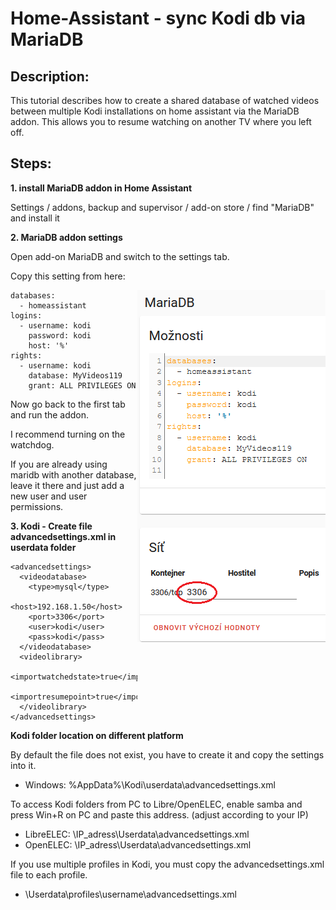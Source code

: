 # Home-Assistant - sync Kodi db via MariaDB

## Description:

This tutorial describes how to create a shared database of watched videos between multiple Kodi installations on home assistant via the MariaDB addon.
This allows you to resume watching on another TV where you left off.

## Steps:

**1. install MariaDB addon in Home Assistant**

Settings / addons, backup and supervisor / add-on store / find "MariaDB" and install it

**2. MariaDB addon settings**

Open add-on MariaDB and switch to the settings tab.

Copy this setting from here:

<img align="right" src="https://github.com/peca2345/Home-Assistant---sync-Kodi-db-via-mariadb/blob/main/IMG/mariadb_settings.png?raw=true">

```
databases:
  - homeassistant
logins:
  - username: kodi
    password: kodi
    host: '%'
rights:
  - username: kodi
    database: MyVideos119
    grant: ALL PRIVILEGES ON
```

Now go back to the first tab and run the addon.

I recommend turning on the watchdog.

If you are already using maridb with another database, leave it there and just add a new user and user permissions.

**3. Kodi - Create file advancedsettings.xml in userdata folder**

```
<advancedsettings>
  <videodatabase>
    <type>mysql</type>
    <host>192.168.1.50</host>
    <port>3306</port>
    <user>kodi</user>
    <pass>kodi</pass>
  </videodatabase> 
  <videolibrary>
    <importwatchedstate>true</importwatchedstate>
    <importresumepoint>true</importresumepoint>
  </videolibrary>
</advancedsettings>
```

**Kodi folder location on different platform**

By default the file does not exist, you have to create it and copy the settings into it.

- Windows: %AppData%\Kodi\userdata\advancedsettings.xml

To access Kodi folders from PC to Libre/OpenELEC, enable samba and press Win+R on PC and paste this address. (adjust according to your IP)

- LibreELEC: \\IP_adress\Userdata\advancedsettings.xml
- OpenELEC: \\IP_adress\\Userdata\advancedsettings.xml

If you use multiple profiles in Kodi, you must copy the advancedsettings.xml file to each profile.

- \Userdata\profiles\username\advancedsettings.xml
